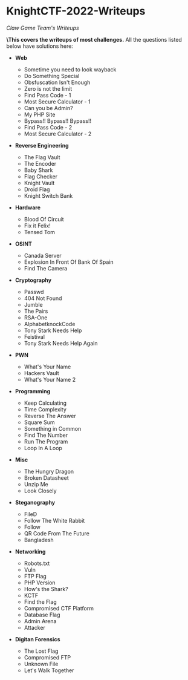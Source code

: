 # KnightCTF-2022-Writeups

_Claw Game Team's Writeups_

**\This covers the writeups of most challenges.** 
All the questions listed below have solutions here:

- **Web**

  - Sometime you need to look wayback
  - Do Something Special
  - Obsfuscation Isn't Enough
  - Zero is not the limit
  - Find Pass Code - 1
  - Most Secure Calculator - 1
  - Can you be Admin?
  - My PHP Site
  - Bypass!! Bypass!! Bypass!!
  - Find Pass Code - 2
  - Most Secure Calculator - 2

- **Reverse Engineering**

  - The Flag Vault
  - The Encoder
  - Baby Shark
  - Flag Checker
  - Knight Vault
  - Droid Flag
  - Knight Switch Bank

- **Hardware**

  - Blood Of Circuit
  - Fix it Felix!
  - Tensed Tom

- **OSINT**

  - Canada Server
  - Explosion In Front Of Bank Of Spain
  - Find The Camera

- **Cryptography**

  - Passwd
  - 404 Not Found
  - Jumble
  - The Pairs
  - RSA-One
  - AlphabetknockCode
  - Tony Stark Needs Help
  - Feistival
  - Tony Stark Needs Help Again

- **PWN**

  - What's Your Name
  - Hackers Vault
  - What's Your Name 2

- **Programming**

  - Keep Calculating
  - Time Complexity
  - Reverse The Answer
  - Square Sum
  - Something in Common
  - Find The Number
  - Run The Program
  - Loop In A Loop

- **Misc**

  - The Hungry Dragon
  - Broken Datasheet
  - Unzip Me
  - Look Closely

- **Steganography**

  - FileD
  - Follow The White Rabbit
  - Follow
  - QR Code From The Future
  - Bangladesh

- **Networking**

  - Robots.txt
  - Vuln
  - FTP Flag
  - PHP Version
  - How's the Shark?
  - KCTF
  - Find the Flag
  - Compromised CTF Platform
  - Database Flag
  - Admin Arena
  - Attacker

- **Digitan Forensics**

  - The Lost Flag
  - Compromised FTP
  - Unknown File 
  - Let's Walk Together

  
